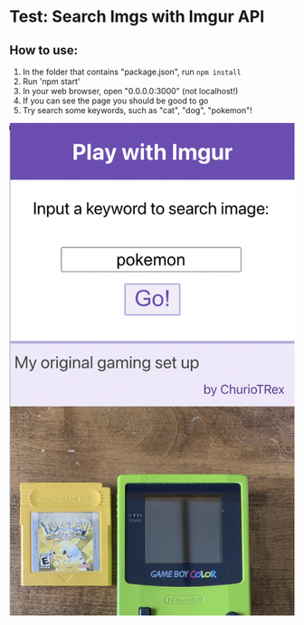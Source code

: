 # Test: Search Imgs with Imgur API

## How to use:

1. In the folder that contains "package.json", run `npm install`
2. Run 'npm start'
3. In your web browser, open "0.0.0.0:3000" (not localhost!)
4. If you can see the page you should be good to go
5. Try search some keywords, such as "cat", "dog", "pokemon"!

![demo](./demo.png)